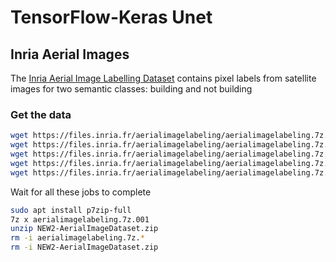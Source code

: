# TensorFlow-Keras Unet

## Inria Aerial Images
The [Inria Aerial Image Labelling Dataset](https://project.inria.fr/aerialimagelabeling/) contains pixel labels from satellite images for two semantic classes: building and not building

### Get the data

```bash
wget https://files.inria.fr/aerialimagelabeling/aerialimagelabeling.7z.001 &
wget https://files.inria.fr/aerialimagelabeling/aerialimagelabeling.7z.002 &
wget https://files.inria.fr/aerialimagelabeling/aerialimagelabeling.7z.003 &
wget https://files.inria.fr/aerialimagelabeling/aerialimagelabeling.7z.004 &
wget https://files.inria.fr/aerialimagelabeling/aerialimagelabeling.7z.005 &

```
Wait for all these jobs to complete

```bash
sudo apt install p7zip-full
7z x aerialimagelabeling.7z.001
unzip NEW2-AerialImageDataset.zip
rm -i aerialimagelabeling.7z.* 
rm -i NEW2-AerialImageDataset.zip
```
